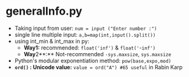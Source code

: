 # generalInfo.py

* Taking input from user: `num = input ("Enter number :")`
* single line multiple input: `a,b=map(int,input().split())`
* using int\_min & int\_max in py:
  * **Way1:** recommended: `float('inf')` & `float('`-`inf')`
  * **Way**2**:** Not-recommended `-sys.maxsize`, `sys.maxsize`
* Python's modular exponentiation method: `pow(base,expo,mod)`
* **`ord()` : Unicode value:** `value = ord("A") #65 useful` in Rabin Karp



